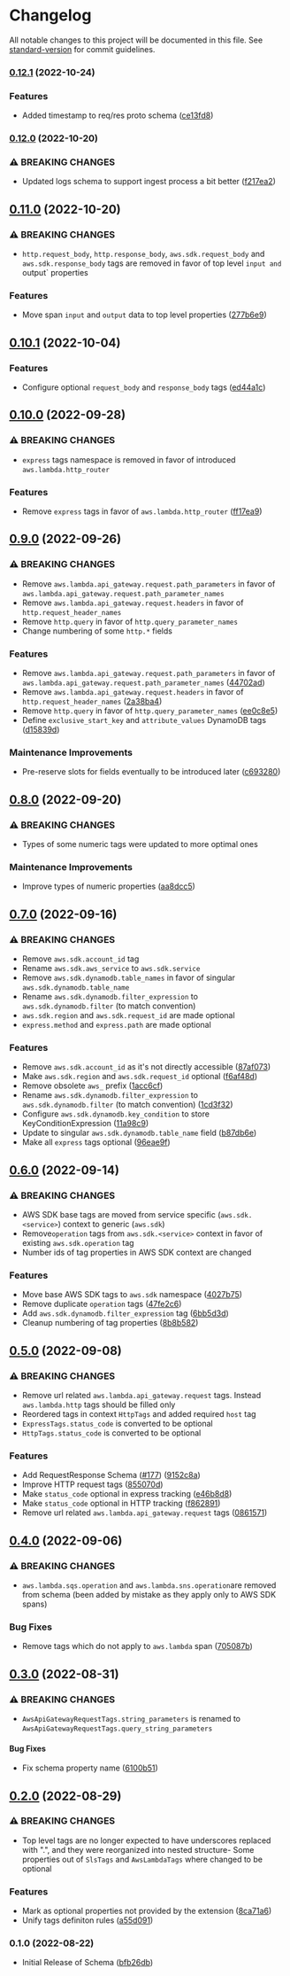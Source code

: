 # Changelog

All notable changes to this project will be documented in this file. See [standard-version](https://github.com/conventional-changelog/standard-version) for commit guidelines.

### [0.12.1](https://github.com/serverless/console/compare/@serverless/sdk-schema@0.12.0...@serverless/sdk-schema@0.12.1) (2022-10-24)

### Features

- Added timestamp to req/res proto schema ([ce13fd8](https://github.com/serverless/console/commit/ce13fd8c83cd42b9dc708745647be8761c15bc42))

### [0.12.0](https://github.com/serverless/console/compare/@serverless/sdk-schema@0.11.0...@serverless/sdk-schema@0.11.1) (2022-10-20)

### ⚠ BREAKING CHANGES

- Updated logs schema to support ingest process a bit better ([f217ea2](https://github.com/serverless/console/commit/f217ea24e86352b7d5ac1f877180b8037778bcec))

## [0.11.0](https://github.com/serverless/console/compare/@serverless/sdk-schema@0.10.1...@serverless/sdk-schema@0.11.0) (2022-10-20)

### ⚠ BREAKING CHANGES

- `http.request_body`, `http.response_body`, `aws.sdk.request_body` and `aws.sdk.response_body` tags are removed in favor of top level `input and `output` properties

### Features

- Move span `input` and `output` data to top level properties ([277b6e9](https://github.com/serverless/console/commit/277b6e9eb3cd5517b83de2f9e4867d4d7f38cb81))

## [0.10.1](https://github.com/serverless/console/compare/@serverless/sdk-schema@0.10.0...@serverless/sdk-schema@0.10.1) (2022-10-04)

### Features

- Configure optional `request_body` and `response_body` tags ([ed44a1c](https://github.com/serverless/console/commit/ed44a1c749fdb990a7e121455a94eef55bfcf41b))

## [0.10.0](https://github.com/serverless/console/compare/@serverless/sdk-schema@0.9.0...@serverless/sdk-schema@0.10.0) (2022-09-28)

### ⚠ BREAKING CHANGES

- `express` tags namespace is removed in favor of introduced `aws.lambda.http_router`

### Features

- Remove `express` tags in favor of `aws.lambda.http_router` ([ff17ea9](https://github.com/serverless/console/commit/ff17ea95513261115cec7c904457201b0c3032a5))

## [0.9.0](https://github.com/serverless/console/compare/@serverless/sdk-schema@0.8.0...@serverless/sdk-schema@0.9.0) (2022-09-26)

### ⚠ BREAKING CHANGES

- Remove `aws.lambda.api_gateway.request.path_parameters` in favor of `aws.lambda.api_gateway.request.path_parameter_names`
- Remove `aws.lambda.api_gateway.request.headers` in favor of `http.request_header_names`
- Remove `http.query` in favor of `http.query_parameter_names`
- Change numbering of some `http.*` fields

### Features

- Remove `aws.lambda.api_gateway.request.path_parameters` in favor of `aws.lambda.api_gateway.request.path_parameter_names` ([44702ad](https://github.com/serverless/console/commit/44702adaa08c3676b7e418a4f08e3fe34465abeb))
- Remove `aws.lambda.api_gateway.request.headers` in favor of `http.request_header_names` ([2a38ba4](https://github.com/serverless/console/commit/2a38ba4f3f5db14d82be1f6787bc7444fab33bf9))
- Remove `http.query` in favor of `http.query_parameter_names` ([ee0c8e5](https://github.com/serverless/console/commit/ee0c8e57e0e681951c018700a15ff154d4601e2e))
- Define `exclusive_start_key` and `attribute_values` DynamoDB tags ([d15839d](https://github.com/serverless/console/commit/d15839d3fee231f22fbf956cd8997026cb39b4bc))

### Maintenance Improvements

- Pre-reserve slots for fields eventually to be introduced later ([c693280](https://github.com/serverless/console/commit/c69328043796780a62aaf4f724000a704df7e513))

## [0.8.0](https://github.com/serverless/console/compare/@serverless/sdk-schema@0.7.0...@serverless/sdk-schema@0.8.0) (2022-09-20)

### ⚠ BREAKING CHANGES

- Types of some numeric tags were updated to more optimal ones

### Maintenance Improvements

- Improve types of numeric properties ([aa8dcc5](https://github.com/serverless/console/commit/aa8dcc52e309e7ec422af62570dd199c175a98bb))

## [0.7.0](https://github.com/serverless/console/compare/@serverless/sdk-schema@0.6.0...@serverless/sdk-schema@0.7.0) (2022-09-16)

### ⚠ BREAKING CHANGES

- Remove `aws.sdk.account_id` tag
- Rename `aws.sdk.aws_service` to `aws.sdk.service`
- Remove `aws.sdk.dynamodb.table_names` in favor of singular `aws.sdk.dynamodb.table_name`
- Rename `aws.sdk.dynamodb.filter_expression` to `aws.sdk.dynamodb.filter` (to match convention)
- `aws.sdk.region` and `aws.sdk.request_id` are made optional
- `express.method` and `express.path` are made optional

### Features

- Remove `aws.sdk.account_id` as it's not directly accessible ([87af073](https://github.com/serverless/console/commit/87af073b9e87a2915c5cadf779355135c05282d6))
- Make `aws.sdk.region` and `aws.sdk.request_id` optional ([f6af48d](https://github.com/serverless/console/commit/f6af48d31474f2797a1b2f7a4494fbb7c40459b6))
- Remove obsolete `aws_` prefix ([1acc6cf](https://github.com/serverless/console/commit/1acc6cf3108cd506f7a05a26f8d5d0d9f666ce30))
- Rename `aws.sdk.dynamodb.filter_expression` to `aws.sdk.dynamodb.filter` (to match convention) ([1cd3f32](https://github.com/serverless/console/commit/1cd3f322f1977a74deda158265b529808323e76b))
- Configure `aws.sdk.dynamodb.key_condition` to store KeyConditionExpression ([11a98c9](https://github.com/serverless/console/commit/11a98c9eb84c57b55a6a861b8cab690918560d58))
- Update to singular `aws.sdk.dynamodb.table_name` field ([b87db6e](https://github.com/serverless/console/commit/b87db6e958b43371da335a02d807c437cca2a85d))
- Make all `express` tags optional ([96eae9f](https://github.com/serverless/console/commit/96eae9f108f1db621ea051a1f8567b6c712c167c))

## [0.6.0](https://github.com/serverless/console/compare/@serverless/sdk-schema@0.5.0...@serverless/sdk-schema@0.6.0) (2022-09-14)

### ⚠ BREAKING CHANGES

- AWS SDK base tags are moved from service specific (`aws.sdk.<service>`) context to generic (`aws.sdk`)
- Remove`operation` tags from `aws.sdk.<service>` context in favor of existing `aws.sdk.operation` tag
- Number ids of tag properties in AWS SDK context are changed

### Features

- Move base AWS SDK tags to `aws.sdk` namespace ([4027b75](https://github.com/serverless/console/commit/4027b75db7b0ce0f99ea06097758e04dab805544))
- Remove duplicate `operation` tags ([47fe2c6](https://github.com/serverless/console/commit/47fe2c6deb9762fa138d0f7fd3f75c01dd97aa22))
- Add `aws.sdk.dynamodb.filter_expression` tag ([6bb5d3d](https://github.com/serverless/console/commit/6bb5d3df2b5f85b0aab4d2e5c6c456738e9bcb50))
- Cleanup numbering of tag properties ([8b8b582](https://github.com/serverless/console/commit/8b8b582bd84283f785bb6e1c1843aefb6604de08))

## [0.5.0](https://github.com/serverless/console/compare/@serverless/sdk-schema@0.4.0...@serverless/sdk-schema@0.5.0) (2022-09-08)

### ⚠ BREAKING CHANGES

- Remove url related `aws.lambda.api_gateway.request` tags. Instead `aws.lambda.http` tags should be filled only
- Reordered tags in context `HttpTags` and added required `host` tag
- `ExpressTags.status_code` is converted to be optional
- `HttpTags.status_code` is converted to be optional

### Features

- Add RequestResponse Schema ([#177](https://github.com/serverless/console/issues/177)) ([9152c8a](https://github.com/serverless/console/commit/9152c8abece69d865e30f8bc70ecc4ec77ba83b0))
- Improve HTTP request tags ([855070d](https://github.com/serverless/console/commit/855070db2b9e856d6aad2b912cf534671ae5894b))
- Make `status_code` optional in express tracking ([e46b8d8](https://github.com/serverless/console/commit/e46b8d81deb384f5bf2cb6323475b233d168cfa0))
- Make `status_code` optional in HTTP tracking ([f862891](https://github.com/serverless/console/commit/f86289111b76a913253bb84d5f38eab99bc82848))
- Remove url related `aws.lambda.api_gateway.request` tags ([0861571](https://github.com/serverless/console/commit/0861571555a3939d6d8eeaa97f816a90a7410e37))

## [0.4.0](https://github.com/serverless/console/compare/@serverless/sdk-schema@0.3.0...@serverless/sdk-schema@0.4.0) (2022-09-06)

### ⚠ BREAKING CHANGES

- `aws.lambda.sqs.operation` and `aws.lambda.sns.operation`are removed from schema (been added by mistake as they apply only to AWS SDK spans)

### Bug Fixes

- Remove tags which do not apply to `aws.lambda` span ([705087b](https://github.com/serverless/console/commit/705087b91d655df050849b9cfda326f85a447db8))

## [0.3.0](https://github.com/serverless/console/compare/@serverless/sdk-schema@0.2.0...@serverless/sdk-schema@0.3.0) (2022-08-31)

### ⚠ BREAKING CHANGES

- `AwsApiGatewayRequestTags.string_parameters` is renamed to `AwsApiGatewayRequestTags.query_string_parameters`

#### Bug Fixes

- Fix schema property name ([6100b51](https://github.com/serverless/console/commit/6100b51d2a75ab21fa5442eef373875aa8020a5f))

## [0.2.0](https://github.com/serverless/console/compare/@serverless/sdk-schema@0.1.0...@serverless/sdk-schema@0.2.0) (2022-08-29)

### ⚠ BREAKING CHANGES

- Top level tags are no longer expected to have underscores replaced with ".", and they were reorganized into nested structure- Some properties out of `SlsTags` and `AwsLambdaTags` where changed to be optional

### Features

- Mark as optional properties not provided by the extension ([8ca71a6](https://github.com/serverless/console/commit/8ca71a65d77f7e9b4ae7323df1853a97fb32f05c))
- Unify tags definiton rules ([a55d091](https://github.com/serverless/console/commit/a55d09124fd35088f25dc3444faea46c98d2e922))

### 0.1.0 (2022-08-22)

- Initial Release of Schema ([bfb26db](https://github.com/serverless/console/commit/bfb26dbf146755553bcf1a73dbb39a02ad05da49))
